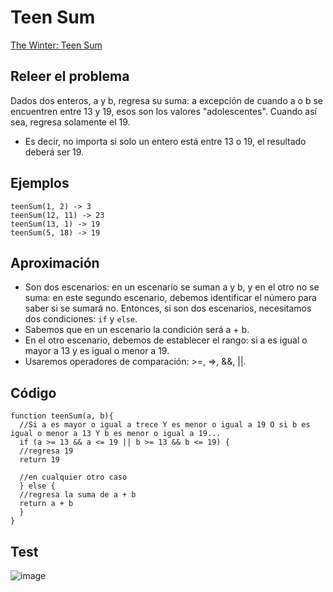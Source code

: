 # Teen Sum

[The Winter: Teen Sum](https://the-winter.github.io/codingjs/exercise.html?name=teenSum&title=Logic-1)

## Releer el problema

Dados dos enteros, a y b, regresa su suma: a excepción de cuando a o b se encuentren entre 13 y 19, esos son los valores "adolescentes". Cuando así sea, regresa solamente el 19. 
- Es decir, no importa si solo un entero está entre 13 o 19, el resultado deberá ser 19. 

## Ejemplos

```
teenSum(1, 2) -> 3
teenSum(12, 11) -> 23
teenSum(13, 1) -> 19
teenSum(5, 18) -> 19
```

## Aproximación

- Son dos escenarios: en un escenario se suman a y b, y en el otro no se suma: en este segundo escenario, debemos identificar el número para saber si se sumará  no. Entonces, si son dos escenarios, necesitamos dos condiciones: `if` y `else`. 
- Sabemos que en un escenario la condición será a + b. 
- En el otro escenario, debemos de establecer el rango: si a es igual o mayor a 13 y es igual o menor a 19. 
- Usaremos operadores de comparación: >=, =>, &&, ||. 

## Código

```
function teenSum(a, b){
  //Si a es mayor o igual a trece Y es menor o igual a 19 O si b es igual o menor a 13 Y b es menor o igual a 19...
  if (a >= 13 && a <= 19 || b >= 13 && b <= 19) {
  //regresa 19
  return 19
  
  //en cualquier otro caso
  } else {
  //regresa la suma de a + b
  return a + b
  }
}
```

## Test

![image](https://user-images.githubusercontent.com/113146161/233658221-19491abe-c24c-4544-846f-6f06b0dc390b.png)
